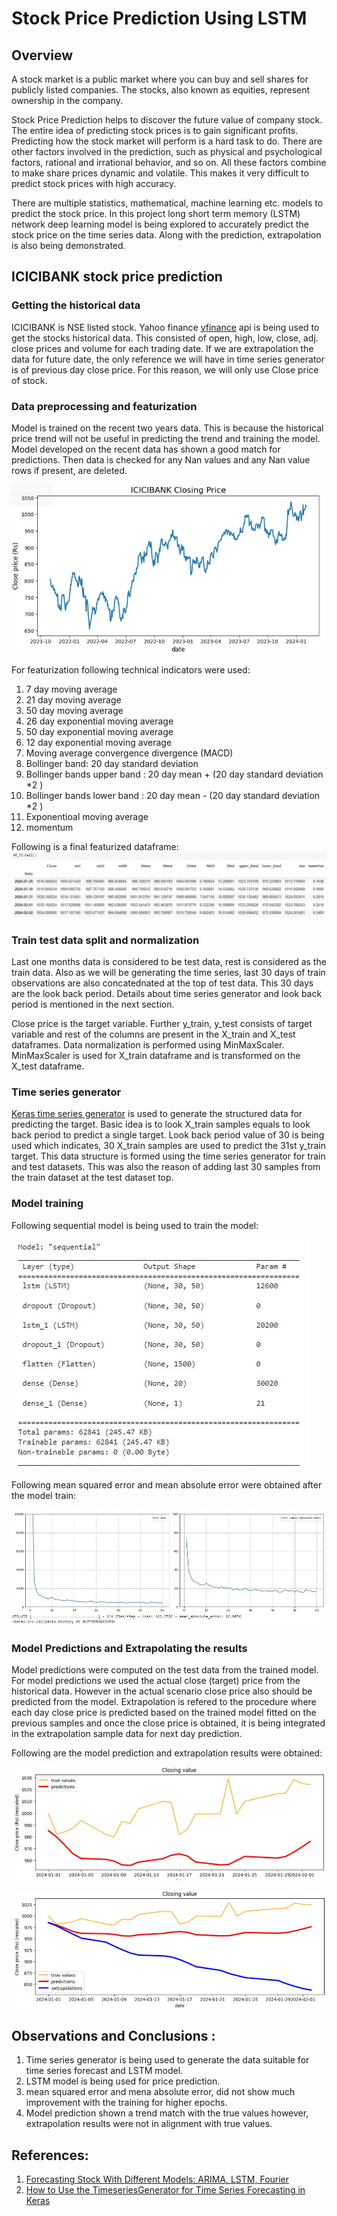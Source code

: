# Stock Price Prediction Using LSTM
## Overview
A stock market is a public market where you can buy and sell shares for publicly listed companies. The stocks, also known as equities, represent ownership in the company. 

Stock Price Prediction helps to discover the future value of company stock. The entire idea of predicting stock prices is to gain significant profits. Predicting how the stock market will perform is a hard task to do. There are other factors involved in the prediction, such as physical and psychological factors, rational and irrational behavior, and so on. All these factors combine to make share prices dynamic and volatile. This makes it very difficult to predict stock prices with high accuracy. 

There are multiple statistics, mathematical, machine learning etc. models to predict the stock price. In this project long short term memory (LSTM) network deep learning model is being explored to accurately predict the stock price on the time series data. Along with the prediction, extrapolation is also being demonstrated.

## ICICIBANK stock price prediction
### Getting the historical data
ICICIBANK is NSE listed stock. Yahoo finance [yfinance](https://pypi.org/project/yfinance/) api is being used to get the stocks historical data. This consisted of open, high, low, close, adj. close prices and volume for each trading date. If we are extrapolation the data for future date, the only reference we will have in time series generator is of previous day close price. For this reason, we will only use Close price of stock.

### Data preprocessing and featurization
Model is trained on the recent two years data. This is because the historical price trend will not be useful in predicting the trend and training the model. Model developed on the recent data has shown a good match for predictions.
Then data is checked for any Nan values and any Nan value rows if present, are deleted. 

![ICICIBANK Close Price Image](https://github.com/Swapnil-Ransing/TimeSeriesForecasting_StockPrice/blob/main/Images/ICICIBankClosePrice.JPG)

For featurization following technical indicators were used:
1. 7 day moving average
2. 21 day moving average
3. 50 day moving average
4. 26 day exponential moving average
5. 50 day exponential moving average
6. 12 day exponential moving average
7. Moving average convergence divergence (MACD)
8. Bollinger band: 20 day standard deviation
9. Bollinger bands upper band : 20 day mean + (20 day standard deviation *2 )
10. Bollinger bands lower band : 20 day mean - (20 day standard deviation *2 )
11. Exponentioal moving average
12. momentum

Following is a final featurized dataframe:
![ICICIBankFeaturizaedDf](https://github.com/Swapnil-Ransing/TimeSeriesForecasting_StockPrice/blob/main/Images/ICICIBankFeaturizaedDf.JPG)

### Train test data split and normalization
Last one months data is considered to be test data, rest is considered as the train data.
Also as we will be generating the time series, last 30 days of train observations are also concatednated at the top of test data. This 30 days are the look back period. Details about time series generator and look back period is mentioned in the next section.

Close price is the target variable. Further y_train, y_test consists of target variable and rest of the columns are present in the X_train and X_test dataframes.
Data normalization is performed using MinMaxScaler. MinMaxScaler is used for X_train dataframe and is transformed on the X_test dataframe.

### Time series generator
[Keras time series generator](https://www.tensorflow.org/api_docs/python/tf/keras/preprocessing/sequence/TimeseriesGenerator) is used to generate the structured data for predicting the target. Basic idea is to look X_train samples equals to look back period to predict a single target. Look back period value of 30 is being used which indicates, 30 X_train samples are used to predict the 31st y_train target. This data structure is formed using the time series generator for train and test datasets. This was also the reason of adding last 30 samples from the train dataset at the test dataset top.

### Model training
Following sequential model is being used to train the model:

![LSTMModelSummary](https://github.com/Swapnil-Ransing/TimeSeriesForecasting_StockPrice/blob/main/Images/LSTMModelSummary.JPG)

Following mean squared error and mean absolute error were obtained after the model train:

![LSTMModelTrain](https://github.com/Swapnil-Ransing/TimeSeriesForecasting_StockPrice/blob/main/Images/LSTMModelTrain.JPG)


### Model Predictions and Extrapolating the results
Model predictions were computed on the test data from the trained model. For model predictions we used the actual close (target) price from the historical data. However in the actual scenario close price also should be predicted from the model. Extrapolation is refered to the procedure where each day close price is predicted based on the trained model fitted on the previous samples and once the close price is obtained, it is being integrated in the extrapolation sample data for next day prediction.

Following are the model prediction and extrapolation results were obtained:

![PredictionResults](https://github.com/Swapnil-Ransing/TimeSeriesForecasting_StockPrice/blob/main/Images/PredictionResults.JPG)

![PredictionAndExtrapolationResults](https://github.com/Swapnil-Ransing/TimeSeriesForecasting_StockPrice/blob/main/Images/PredictionAndExtrapolationResults.JPG)

## Observations and Conclusions :
1. Time series generator is being used to generate the data suitable for time series forecast and LSTM model.
2. LSTM model is being used for price prediction.
3. mean squared error and mena absolute error, did not show  much improvement with the training for higher epochs.
4. Model prediction shown a trend match with the true values however, extrapolation results were not in alignment with true values.

## References:
1. [Forecasting Stock With Different Models: ARIMA, LSTM, Fourier](https://medium.com/@matthew1992/forecasting-stock-with-different-models-arima-lstm-fourier-ef096885cf75)
2. [How to Use the TimeseriesGenerator for Time Series Forecasting in Keras](https://machinelearningmastery.com/how-to-use-the-timeseriesgenerator-for-time-series-forecasting-in-keras/)





